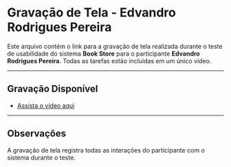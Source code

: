 # **Gravação de Tela - Edvandro Rodrigues Pereira**

Este arquivo contém o link para a gravação de tela realizada durante o teste de usabilidade do sistema **Book Store** para o participante **Edvandro Rodrigues Pereira**. Todas as tarefas estão incluídas em um único vídeo.

---

## **Gravação Disponível**

- [Assista o vídeo aqui](https://drive.google.com/file/d/1tV_RqIYbuvLGC2OOj-9hCi4tXBGYov5W/view?usp=drive_link)

---

## **Observações**
A gravação de tela registra todas as interações do participante com o sistema durante o teste.

